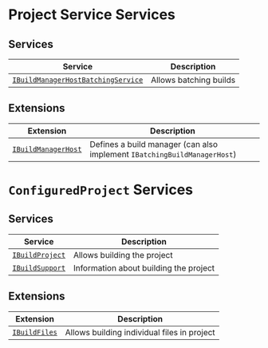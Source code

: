 Project Service Services
========================

## Services

|Service                                                              |Description           |
|---------------------------------------------------------------------|----------------------|
|[`IBuildManagerHostBatchingService`](building.md#build-manager-hosts)|Allows batching builds|

## Extensions

|Extension                                             |Description                                                             |
|------------------------------------------------------|------------------------------------------------------------------------|
|[`IBuildManagerHost`](building.md#build-manager-hosts)|Defines a build manager (can also implement `IBatchingBuildManagerHost`)|

`ConfiguredProject` Services
============================

## Services

|Service                                                      |Description                                     |
|-------------------------------------------------------------|------------------------------------------------|
|[`IBuildProject`](building.md#building)                      |Allows building the project                     |
|[`IBuildSupport`](building.md#building)                      |Information about building the project          |

## Extensions

|Extension                                                    |Description                                     |
|-------------------------------------------------------------|------------------------------------------------|
|[`IBuildFiles`](building.md#building)                        |Allows building individual files in project     |
